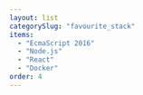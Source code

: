 ```yaml
---
layout: list
categorySlug: "favourite_stack"
items:
  - "EcmaScript 2016"
  - "Node.js"
  - "React"
  - "Docker"
order: 4
---
```


